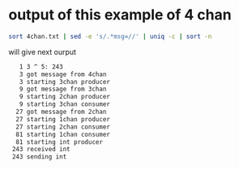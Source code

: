 # output of this example of 4 chan

```bash
sort 4chan.txt | sed -e 's/.*msg=//' | uniq -c | sort -n
```

will give next ourput
```bash
   1 3 ^ 5: 243
   3 got message from 4chan
   3 starting 3chan producer
   9 got message from 3chan
   9 starting 2chan producer
   9 starting 3chan consumer
  27 got message from 2chan
  27 starting 1chan producer
  27 starting 2chan consumer
  81 starting 1chan consumer
  81 starting int producer
 243 received int
 243 sending int
 ```
